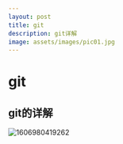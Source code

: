 ```yaml
---
layout: post
title: git
description: git详解
image: assets/images/pic01.jpg
---
```


# git

## git的详解

![1606980419262](..\_posts\assets\1606980419262.png)